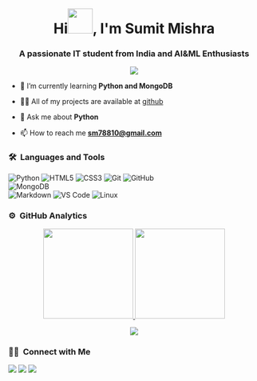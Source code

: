 <h1 align="center">
  Hi<img src="https://github.com/blackhat955/blackhat955/blob/main/wave/wave.gif" width="50px">, I'm Sumit Mishra
</h1>

<h3 align="center">A passionate IT student from India and AI&ML Enthusiasts </h3>
	
<p align="center">
  <img src="https://komarev.com/ghpvc/?username=Sumitm6879&color=blueviolet&style=flat">
</p>

- 🌱 I’m currently learning **Python and MongoDB**

- 👨‍💻 All of my projects are available at [github](https://github.com/Sumitm6879)

- 💬 Ask me about **Python**

- 📫 How to reach me **sm78810@gmail.com**


	
### 🛠 &nbsp;Languages and Tools

![Python](http://img.shields.io/badge/-Python-3776AB?style=for-the-badge&logo=python&logoColor=ffffff)
![HTML5](https://img.shields.io/badge/-HTML5-%23E44D27?style=for-the-badge&logo=html5&logoColor=ffffff)
![CSS3](https://img.shields.io/badge/-CSS3-%231572B6?style=for-the-badge&logo=css3)
![Git](https://img.shields.io/badge/-Git-%23F05032?style=for-the-badge&logo=git&logoColor=%23ffffff)
![GitHub](https://img.shields.io/badge/-GitHub-181717?style=for-the-badge&logo=github)
<br>
![MongoDB](https://img.shields.io/badge/MongoDB-4EA94B?style=for-the-badge&logo=mongodb&logoColor=white)
<br>
![Markdown](https://img.shields.io/badge/Markdown-000000?style=for-the-badge&logo=markdown&logoColor=white)
![VS Code](http://img.shields.io/badge/-VS%20Code-007ACC?style=for-the-badge&logo=visual-studio-code&logoColor=ffffff)
![Linux](http://img.shields.io/badge/-Linux-0078D6?style=for-the-badge&logo=linux&logoColor=ffffff)
<br/>

### ⚙️ &nbsp;GitHub Analytics

<p align="center">
<a href="https://github.com/Sumitm6879">
  <img height="180em" src="https://github-readme-stats-eight-theta.vercel.app/api?username=Sumitm6879&show_icons=true&theme=algolia&include_all_commits=true&count_private=true"/>
  <img height="180em" src="https://github-readme-stats-eight-theta.vercel.app/api/top-langs/?username=Sumitm6879&layout=compact&langs_count=12&theme=algolia"/>
</a>
</p>

<p align="center">
<img src="https://activity-graph.herokuapp.com/graph?username=Sumitm6879 &theme=dracula&bg_color=ffffff00&color=878787&line=296dda&point=ffffff00&area=true&hide_border=true">
</p>

### 🤝🏻 &nbsp;Connect with Me

<p>
<!-- <a href="https://www.vivek9patel.com"><img src="https://img.shields.io/badge/-adityavsingh.com-3423A6?style=for-the-badge&logo=Google-Chrome&logoColor=white"/></a> -->
<a href="https://www.linkedin.com/in/username"><img src="https://img.shields.io/badge/-username-0077B5?style=flat&logo=Linkedin&logoColor=white"/></a>
<a href="mailto:sm78810@gmail.com"><img src="https://img.shields.io/badge/-sm78810@gmail.com-D14836?style=flat&logo=Gmail&logoColor=white"/></a>
<a href="https://twitter.com/username"><img src="https://img.shields.io/badge/-username-1877F2?style=flat&logo=Twitter&logoColor=white"/></a>
</p>
<!-- <p align="center"><img align="center" src="https://github-readme-streak-stats.herokuapp.com/?user=vivek9patel&" alt="vivek9patel" /></p> -->

